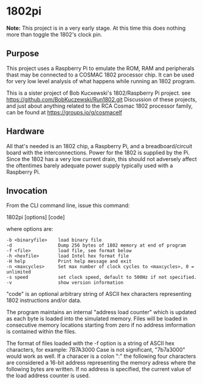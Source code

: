 # 1802pi

**Note:** This project is in a very early stage.
At this time this does nothing more than toggle the 1802's clock pin.

## Purpose
This project uses a Raspberry Pi to emulate the ROM, RAM and peripherals thast may be connected 
to a COSMAC 1802 processor chip.  It can be used for very low level analysis of what happens
while running an 1802 program.

This is a sister project of Bob Kucxewski's 1802/Raspberry Pi project.
see https://github.com/BobKuczewski/Run1802.git  Discussion of these projects, and just about
anything related to the RCA Cosmac 1802 processor family, can be found at
https://groups.io/g/cosmacelf

## Hardware
All that's needed is an 1802 chip, a Raspberry Pi, and a breadboard/circuit board with the
interconnections.  Power for the 1802 is supplied by the Pi.  Since the 1802 has a very low
current drain, this should not adversely affect the oftentimes barely adequate power supply
typically used with a Raspberry Pi.

## Invocation
From the CLI command line, issue this command:

1802pi [options] [code]

where options are:

    -b <binaryfile>    load binary file
    -d                 Dump 256 bytes of 1802 memory at end of program
    -f <file>          load file, see format below
    -h <hexfile>       load Intel hex format file
    -H help            Print help message and exit
    -n <maxcycles>     Set max number of clock cycles to <maxcycles>, 0 = unlimited
    -s speed           set clock speed, default to 500Hz if not specified.
    -v                 show version information

"code" is an optional arbitrary string of ASCII hex characters representing 1802 instructions 
and/or data.

The program maintains an internal "address load counter" which is updated as each byte is loaded 
into the simulated memory.  Files will be loaded in consecutive memory locations starting from 
zero if no address imformation is contained within the files.

The format of files loaded with the -f option is a string of ASCII hex characters, for example:
7B7A3000
Case is not significant, "7b7a3000" would work as well.  If a characer is a colon ":" the 
following four characters are considered a 16-bit address representing the memory adress where 
the following bytes are written.  If no address is specified, the current value of the load 
address counter is used.

